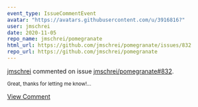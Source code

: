 ```yaml
---
event_type: IssueCommentEvent
avatar: "https://avatars.githubusercontent.com/u/3916816?"
user: jmschrei
date: 2020-11-05
repo_name: jmschrei/pomegranate
html_url: https://github.com/jmschrei/pomegranate/issues/832
repo_url: https://github.com/jmschrei/pomegranate
---
```


<a href='https://github.com/jmschrei' target='_blank'>jmschrei</a> commented on issue <a href='https://github.com/jmschrei/pomegranate/issues/832' target='_blank'>jmschrei/pomegranate#832</a>.

<small>Great, thanks for letting me know!...</small>

<a href='https://github.com/jmschrei/pomegranate/issues/832' target='_blank'>View Comment</a>